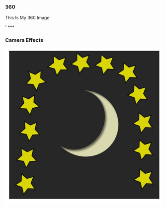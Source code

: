 ### 360 
This Is My 360 Image 
<script src="//360.vizor.io/scripts/embed.js" data-vizorurl="https://360.vizor.io/embed/v/gpld" ></script>' ***




### Camera Effects

![Night](Night.jpg?raw=true "Night")

